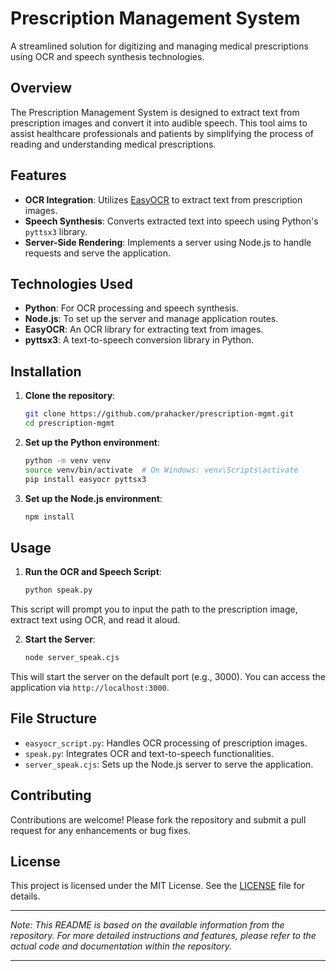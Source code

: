 # Prescription Management System

A streamlined solution for digitizing and managing medical prescriptions using OCR and speech synthesis technologies.

## Overview

The Prescription Management System is designed to extract text from prescription images and convert it into audible speech. This tool aims to assist healthcare professionals and patients by simplifying the process of reading and understanding medical prescriptions.

## Features

* **OCR Integration**: Utilizes [EasyOCR](https://github.com/JaidedAI/EasyOCR) to extract text from prescription images.
* **Speech Synthesis**: Converts extracted text into speech using Python's `pyttsx3` library.
* **Server-Side Rendering**: Implements a server using Node.js to handle requests and serve the application.

## Technologies Used

* **Python**: For OCR processing and speech synthesis.
* **Node.js**: To set up the server and manage application routes.
* **EasyOCR**: An OCR library for extracting text from images.
* **pyttsx3**: A text-to-speech conversion library in Python.

## Installation

1. **Clone the repository**:

   ```bash
   git clone https://github.com/prahacker/prescription-mgmt.git
   cd prescription-mgmt
   ```



2. **Set up the Python environment**:

   ```bash
   python -m venv venv
   source venv/bin/activate  # On Windows: venv\Scripts\activate
   pip install easyocr pyttsx3
   ```



3. **Set up the Node.js environment**:

   ```bash
   npm install
   ```



## Usage

1. **Run the OCR and Speech Script**:

   ```bash
   python speak.py
   ```



This script will prompt you to input the path to the prescription image, extract text using OCR, and read it aloud.

2. **Start the Server**:

   ```bash
   node server_speak.cjs
   ```



This will start the server on the default port (e.g., 3000). You can access the application via `http://localhost:3000`.

## File Structure

* `easyocr_script.py`: Handles OCR processing of prescription images.
* `speak.py`: Integrates OCR and text-to-speech functionalities.
* `server_speak.cjs`: Sets up the Node.js server to serve the application.

## Contributing

Contributions are welcome! Please fork the repository and submit a pull request for any enhancements or bug fixes.

## License

This project is licensed under the MIT License. See the [LICENSE](LICENSE) file for details.

---

*Note: This README is based on the available information from the repository. For more detailed instructions and features, please refer to the actual code and documentation within the repository.*

---
